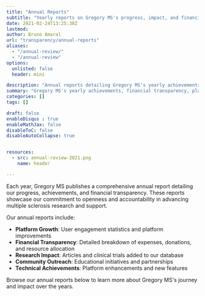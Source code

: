 ```yaml
---
title: "Annual Reports"
subtitle: "Yearly reports on Gregory MS's progress, impact, and financial transparency"
date: 2021-02-24T13:25:38Z
lastmod: 
author: Bruno Amaral
url: "transparency/annual-reports"
aliases: 
  - "/annual-review/"
  - "/annual-review"
options:
  unlisted: false
  header: mini

description: "Annual reports detailing Gregory MS's yearly achievements, financial transparency, platform growth, and community impact. Our commitment to openness includes detailed breakdowns of expenses, donations, user engagement, and platform improvements."
summary: "Gregory MS's yearly achievements, financial transparency, platform growth, and community impact. Our commitment to openness includes detailed breakdowns of expenses, donations, user engagement, and platform improvements."
categories: []
tags: []

draft: false
enableDisqus : true
enableMathJax: false
disableToC: false
disableAutoCollapse: true


resources:
  - src: annual-review-2021.png
    name: header

---
```


Each year, Gregory MS publishes a comprehensive annual report detailing our progress, achievements, and financial transparency. These reports showcase our commitment to openness and accountability in advancing multiple sclerosis research and support.

Our annual reports include:

- **Platform Growth**: User engagement statistics and platform improvements
- **Financial Transparency**: Detailed breakdown of expenses, donations, and resource allocation  
- **Research Impact**: Articles and clinical trials added to our database
- **Community Outreach**: Educational initiatives and partnerships
- **Technical Achievements**: Platform enhancements and new features

Browse our annual reports below to learn more about Gregory MS's journey and impact over the years.

